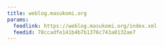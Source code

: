 ```yaml
---
title: weblog.masukomi.org
params:
  feedlink: https://weblog.masukomi.org/index.xml
  feedid: 78ccadfe141b4b7b1376c743a0132ae7
---
```

